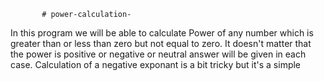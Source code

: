            # power-calculation-

In this program we will be able to calculate 
Power of any number which is greater than or 
less than zero but not equal to zero. It 
doesn't matter that the power is positive 
or negative or neutral answer will be given
in each case. Calculation of a negative 
exponant is a bit tricky but it's a simple
